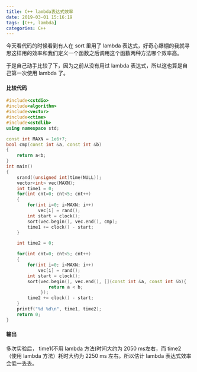 ```yaml
---
title: C++ lambda表达式效率
date: 2019-03-01 15:16:19
tags: [C++, lambda]
categories: C++
---
```


今天看代码的时候看到有人在 sort 里用了 lambda 表达式，好奇心爆棚的我就寻思这样用的效率和我们定义一个函数之后调用这个函数两种方法哪个效率高。

于是自己动手比较了下，因为之前从没有用过 lambda 表达式，所以这也算是自己第一次使用 lambda 了。

#### 比较代码

```C++
#include<cstdio>
#include<algorithm>
#include<vector>
#include<ctime>
#include<cstdlib>
using namespace std;

const int MAXN = 1e6+7;
bool cmp(const int &a, const int &b)
{
    return a<b;
}
int main()
{
    srand((unsigned int)time(NULL));
    vector<int> vec(MAXN);
    int time1 = 0;
    for(int cnt=0; cnt<5; cnt++)
    {
        for(int i=0; i<MAXN; i++)
            vec[i] = rand();
        int start = clock();
        sort(vec.begin(), vec.end(), cmp);
        time1 += clock() - start;
    }

    int time2 = 0;

    for(int cnt=0; cnt<5; cnt++)
    {
        for(int i=0; i<MAXN; i++)
            vec[i] = rand();
        int start = clock();
        sort(vec.begin(), vec.end(), [](const int &a, const int &b){
                return a < b;
             });
        time2 += clock() - start;
    }
    printf("%d %d\n", time1, time2);
    return 0;
}
```

#### 输出

多次实验后， time1(不用 lambda 方法)时间大约为 2050 ms左右，而 time2 （使用 lambda 方法）耗时大约为 2250 ms 左右。所以估计 lambda 表达式效率会低一丢丢。